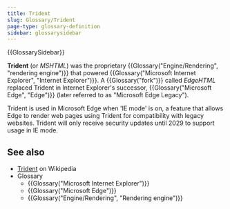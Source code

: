 ```yaml
---
title: Trident
slug: Glossary/Trident
page-type: glossary-definition
sidebar: glossarysidebar
---
```


{{GlossarySidebar}}

**Trident** (or _MSHTML_) was the proprietary {{Glossary("Engine/Rendering", "rendering engine")}} that powered {{Glossary("Microsoft Internet Explorer", "Internet Explorer")}}. A {{Glossary("fork")}} called _EdgeHTML_ replaced Trident in Internet Explorer's successor, {{Glossary("Microsoft Edge", "Edge")}} (later referred to as "Microsoft Edge Legacy").

Trident is used in Microsoft Edge when 'IE mode' is on, a feature that allows Edge to render web pages using Trident for compatibility with legacy websites. Trident will only receive security updates until 2029 to support usage in IE mode.

## See also

- [Trident](<https://en.wikipedia.org/wiki/Trident_(software)>) on Wikipedia
- Glossary
  - {{Glossary("Microsoft Internet Explorer")}}
  - {{Glossary("Microsoft Edge")}}
  - {{Glossary("Engine/Rendering", "Rendering engine")}}
